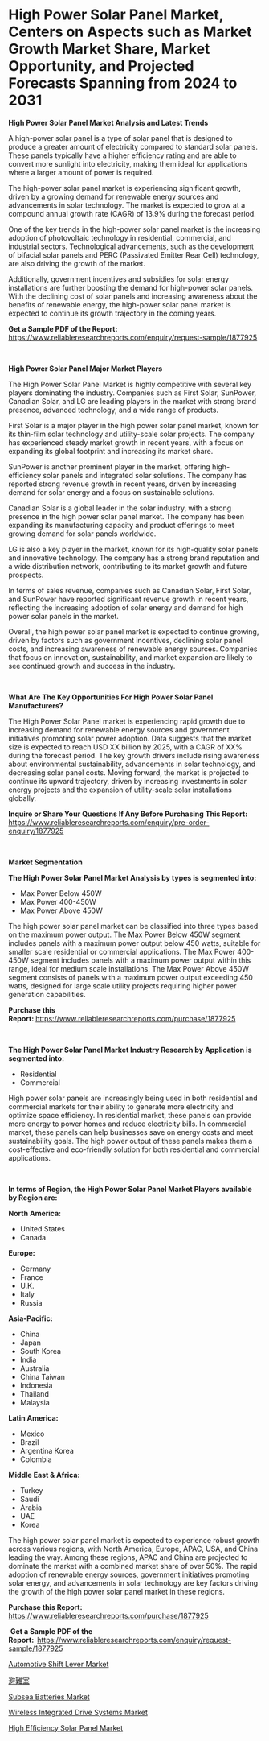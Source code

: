 <p><h1>High Power Solar Panel Market, Centers on Aspects such as Market Growth Market Share, Market Opportunity, and Projected Forecasts Spanning from 2024 to 2031</h1></p><p><strong>High Power Solar Panel Market Analysis and Latest Trends</strong></p>
<p><p>A high-power solar panel is a type of solar panel that is designed to produce a greater amount of electricity compared to standard solar panels. These panels typically have a higher efficiency rating and are able to convert more sunlight into electricity, making them ideal for applications where a larger amount of power is required.</p><p>The high-power solar panel market is experiencing significant growth, driven by a growing demand for renewable energy sources and advancements in solar technology. The market is expected to grow at a compound annual growth rate (CAGR) of 13.9% during the forecast period. </p><p>One of the key trends in the high-power solar panel market is the increasing adoption of photovoltaic technology in residential, commercial, and industrial sectors. Technological advancements, such as the development of bifacial solar panels and PERC (Passivated Emitter Rear Cell) technology, are also driving the growth of the market.</p><p>Additionally, government incentives and subsidies for solar energy installations are further boosting the demand for high-power solar panels. With the declining cost of solar panels and increasing awareness about the benefits of renewable energy, the high-power solar panel market is expected to continue its growth trajectory in the coming years.</p></p>
<p><strong>Get a Sample PDF of the Report:&nbsp;</strong> <a href="https://www.reliableresearchreports.com/enquiry/request-sample/1877925">https://www.reliableresearchreports.com/enquiry/request-sample/1877925</a></p>
<p>&nbsp;</p>
<p><strong>High Power Solar Panel Major Market Players</strong></p>
<p><p>The High Power Solar Panel Market is highly competitive with several key players dominating the industry. Companies such as First Solar, SunPower, Canadian Solar, and LG are leading players in the market with strong brand presence, advanced technology, and a wide range of products.</p><p>First Solar is a major player in the high power solar panel market, known for its thin-film solar technology and utility-scale solar projects. The company has experienced steady market growth in recent years, with a focus on expanding its global footprint and increasing its market share.</p><p>SunPower is another prominent player in the market, offering high-efficiency solar panels and integrated solar solutions. The company has reported strong revenue growth in recent years, driven by increasing demand for solar energy and a focus on sustainable solutions.</p><p>Canadian Solar is a global leader in the solar industry, with a strong presence in the high power solar panel market. The company has been expanding its manufacturing capacity and product offerings to meet growing demand for solar panels worldwide.</p><p>LG is also a key player in the market, known for its high-quality solar panels and innovative technology. The company has a strong brand reputation and a wide distribution network, contributing to its market growth and future prospects.</p><p>In terms of sales revenue, companies such as Canadian Solar, First Solar, and SunPower have reported significant revenue growth in recent years, reflecting the increasing adoption of solar energy and demand for high power solar panels in the market.</p><p>Overall, the high power solar panel market is expected to continue growing, driven by factors such as government incentives, declining solar panel costs, and increasing awareness of renewable energy sources. Companies that focus on innovation, sustainability, and market expansion are likely to see continued growth and success in the industry.</p></p>
<p>&nbsp;</p>
<p><strong>What Are The Key Opportunities For High Power Solar Panel Manufacturers?</strong></p>
<p><p>The High Power Solar Panel market is experiencing rapid growth due to increasing demand for renewable energy sources and government initiatives promoting solar power adoption. Data suggests that the market size is expected to reach USD XX billion by 2025, with a CAGR of XX% during the forecast period. The key growth drivers include rising awareness about environmental sustainability, advancements in solar technology, and decreasing solar panel costs. Moving forward, the market is projected to continue its upward trajectory, driven by increasing investments in solar energy projects and the expansion of utility-scale solar installations globally.</p></p>
<p><strong>Inquire or Share Your Questions If Any Before Purchasing This Report:</strong> <a href="https://www.reliableresearchreports.com/enquiry/pre-order-enquiry/1877925">https://www.reliableresearchreports.com/enquiry/pre-order-enquiry/1877925</a></p>
<p>&nbsp;</p>
<p><strong>Market Segmentation</strong></p>
<p><strong>The High Power Solar Panel Market Analysis by types is segmented into:</strong></p>
<p><ul><li>Max Power Below 450W</li><li>Max Power 400-450W</li><li>Max Power Above 450W</li></ul></p>
<p><p>The high power solar panel market can be classified into three types based on the maximum power output. The Max Power Below 450W segment includes panels with a maximum power output below 450 watts, suitable for smaller scale residential or commercial applications. The Max Power 400-450W segment includes panels with a maximum power output within this range, ideal for medium scale installations. The Max Power Above 450W segment consists of panels with a maximum power output exceeding 450 watts, designed for large scale utility projects requiring higher power generation capabilities.</p></p>
<p><strong>Purchase this Report:&nbsp;</strong><a href="https://www.reliableresearchreports.com/purchase/1877925">https://www.reliableresearchreports.com/purchase/1877925</a></p>
<p>&nbsp;</p>
<p><strong>The High Power Solar Panel Market Industry Research by Application is segmented into:</strong></p>
<p><ul><li>Residential</li><li>Commercial</li></ul></p>
<p><p>High power solar panels are increasingly being used in both residential and commercial markets for their ability to generate more electricity and optimize space efficiency. In residential market, these panels can provide more energy to power homes and reduce electricity bills. In commercial market, these panels can help businesses save on energy costs and meet sustainability goals. The high power output of these panels makes them a cost-effective and eco-friendly solution for both residential and commercial applications.</p></p>
<p>&nbsp;</p>
<p><strong>In terms of Region, the High Power Solar Panel Market Players available by Region are:</strong></p>
<p>
    <p> <strong> North America: </strong>
        <ul>
            <li>United States</li>
            <li>Canada</li>
        </ul>
        </p> 
    <p> <strong> Europe: </strong>
        <ul>
            <li>Germany</li>
            <li>France</li>
            <li>U.K.</li>
            <li>Italy</li>
            <li>Russia</li>
        </ul>
        </p> 
    <p> <strong> Asia-Pacific: </strong>
        <ul>
            <li>China</li>
            <li>Japan</li>
            <li>South Korea</li>
            <li>India</li>
            <li>Australia</li>
            <li>China Taiwan</li>
            <li>Indonesia</li>
            <li>Thailand</li>
            <li>Malaysia</li>
        </ul>
        </p> 
    <p> <strong> Latin America: </strong>
        <ul>
            <li>Mexico</li>
            <li>Brazil</li>
            <li>Argentina Korea</li>
            <li>Colombia</li>
        </ul>
        </p> 
    <p> <strong> Middle East & Africa: </strong>
        <ul>
            <li>Turkey</li>
            <li>Saudi</li>
            <li>Arabia</li>
            <li>UAE</li>
            <li>Korea</li>
        </ul>
    </p>
    </p>
<p><p>The high power solar panel market is expected to experience robust growth across various regions, with North America, Europe, APAC, USA, and China leading the way. Among these regions, APAC and China are projected to dominate the market with a combined market share of over 50%. The rapid adoption of renewable energy sources, government initiatives promoting solar energy, and advancements in solar technology are key factors driving the growth of the high power solar panel market in these regions.</p></p>
<p><strong>Purchase this Report: </strong><a href="https://www.reliableresearchreports.com/purchase/1877925">https://www.reliableresearchreports.com/purchase/1877925</a></p>
<p>&nbsp;<strong>Get a Sample PDF of the Report:&nbsp;&nbsp;</strong><a href="https://www.reliableresearchreports.com/enquiry/request-sample/1877925">https://www.reliableresearchreports.com/enquiry/request-sample/1877925</a></p>
<p><strong></strong></p>
<p><p><a href="https://issuu.com/reportprime-2/docs/automotive-shift-lever-market-size-2030.pptx">Automotive Shift Lever Market</a></p><p><a href="https://medium.com/@boydsmitham37/%E9%81%BF%E9%9B%A3%E6%89%80%E3%83%81%E3%83%A3%E3%83%B3%E3%83%90%E3%83%BC%E5%B8%82%E5%A0%B4-%E7%A8%AE%E9%A1%9E-%E7%94%A8%E9%80%94-%E5%9C%B0%E7%90%86%E3%81%AB%E3%82%88%E3%82%8B%E5%8C%85%E6%8B%AC%E7%9A%84%E3%81%AA%E8%A9%95%E4%BE%A1-d4a62dade4e7">避難室</a></p><p><a href="https://github.com/lubmix/Market-Research-Report-List-2/blob/main/subsea-batteries-market.md">Subsea Batteries Market</a></p><p><a href="https://issuu.com/reportprime-2/docs/wireless-integrated-drive-systems-market-size-2030">Wireless Integrated Drive Systems Market</a></p><p><a href="https://github.com/Hazelklievgspy6vdcsmu106w/Market-Research-Report-List-1/blob/main/high-efficiency-solar-panel-market.md">High Efficiency Solar Panel Market</a></p></p>